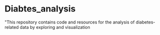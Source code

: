 # Diabtes_analysis
"This repository contains code and resources for the analysis of diabetes-related data by exploring and visualization
